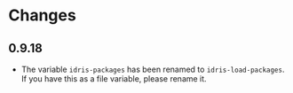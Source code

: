 # Changes

## 0.9.18

 * The variable `idris-packages` has been renamed to
   `idris-load-packages`. If you have this as a file variable, please
   rename it.
